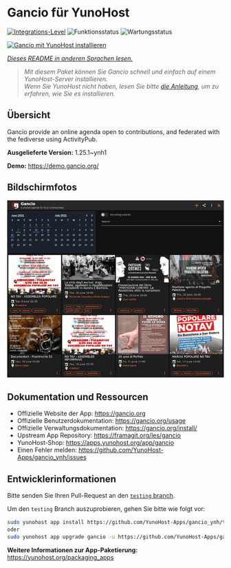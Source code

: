 <!--
N.B.: Diese README wurde automatisch von <https://github.com/YunoHost/apps/tree/master/tools/readme_generator> generiert.
Sie darf NICHT von Hand bearbeitet werden.
-->

# Gancio für YunoHost

[![Integrations-Level](https://apps.yunohost.org/badge/integration/gancio)](https://ci-apps.yunohost.org/ci/apps/gancio/)
![Funktionsstatus](https://apps.yunohost.org/badge/state/gancio)
![Wartungsstatus](https://apps.yunohost.org/badge/maintained/gancio)

[![Gancio mit YunoHost installieren](https://install-app.yunohost.org/install-with-yunohost.svg)](https://install-app.yunohost.org/?app=gancio)

*[Dieses README in anderen Sprachen lesen.](./ALL_README.md)*

> *Mit diesem Paket können Sie Gancio schnell und einfach auf einem YunoHost-Server installieren.*  
> *Wenn Sie YunoHost nicht haben, lesen Sie bitte [die Anleitung](https://yunohost.org/install), um zu erfahren, wie Sie es installieren.*

## Übersicht

Gancio provide an online agenda open to contributions, and federated with the fediverse using ActivityPub.


**Ausgelieferte Version:** 1.25.1~ynh1

**Demo:** <https://demo.gancio.org/>

## Bildschirmfotos

![Bildschirmfotos von Gancio](./doc/screenshots/screenshot.png)

## Dokumentation und Ressourcen

- Offizielle Website der App: <https://gancio.org>
- Offizielle Benutzerdokumentation: <https://gancio.org/usage>
- Offizielle Verwaltungsdokumentation: <https://gancio.org/install/>
- Upstream App Repository: <https://framagit.org/les/gancio>
- YunoHost-Shop: <https://apps.yunohost.org/app/gancio>
- Einen Fehler melden: <https://github.com/YunoHost-Apps/gancio_ynh/issues>

## Entwicklerinformationen

Bitte senden Sie Ihren Pull-Request an den [`testing` branch](https://github.com/YunoHost-Apps/gancio_ynh/tree/testing).

Um den `testing` Branch auszuprobieren, gehen Sie bitte wie folgt vor:

```bash
sudo yunohost app install https://github.com/YunoHost-Apps/gancio_ynh/tree/testing --debug
oder
sudo yunohost app upgrade gancio -u https://github.com/YunoHost-Apps/gancio_ynh/tree/testing --debug
```

**Weitere Informationen zur App-Paketierung:** <https://yunohost.org/packaging_apps>
